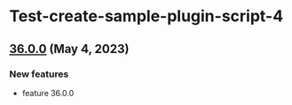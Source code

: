# Test-create-sample-plugin-script-4
## [36.0.0](36.0.0.md) (May 4, 2023)
### New features

* feature 36.0.0

